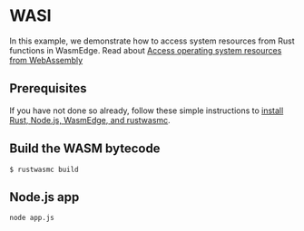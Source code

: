 # WASI

In this example, we demonstrate how to access system resources from Rust functions in WasmEdge. Read about [Access operating system resources from WebAssembly](https://www.secondstate.io/articles/wasi-access-system-resources/)

## Prerequisites

If you have not done so already, follow these simple instructions to [install Rust, Node.js, WasmEdge, and rustwasmc](https://www.secondstate.io/articles/setup-rust-nodejs/).

## Build the WASM bytecode

```
$ rustwasmc build
```

## Node.js app

```
node app.js
```
